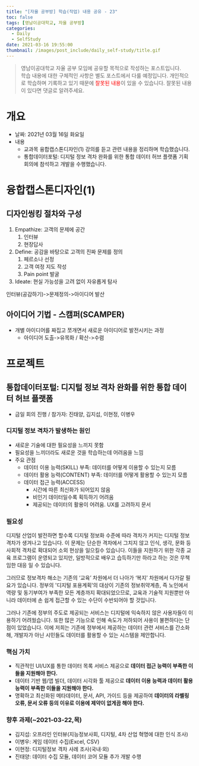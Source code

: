 ```yaml
---
title: "[자율 공부방] 학습(작업) 내용 공유 - 23"
toc: false
tags: [영남이공대학교, 자율 공부방]
categories:
  - Daily
  - SelfStudy
date: 2021-03-16 19:55:00
thumbnail: /images/post_include/daily_self-study/title.gif
---
```

> 영남이공대학교 자율 공부 모임에 공유할 목적으로 작성하는 포스트입니다.  
> 학습 내용에 대한 구체적인 사항은 별도 포스트에서 다룰 예정입니다.
> 개인적으로 학습하며 기록하고 있기 때문에 <font color='red'>잘못된 내용</font>이 있을 수 있습니다. 잘못된 내용이 있다면 댓글로 알려주세요.  

# 개요
* 날짜: 2021년 03월 16일 화요일
* 내용
    * 교과목 융합캡스톤디자인(1) 강의를 듣고 관련 내용을 정리하며 학습했습니다.
    * 통합데이터포털: 디지털 정보 격차 완화를 위한 통합 데이터 허브 플랫폼 기획 회의에 참석하고 개발을 수행했습니다.

# 융합캡스톤디자인(1)
## 디자인씽킹 절차와 구성
1. Empathize: 고객의 문제에 공간
    1. 인터뷰
    2. 현장답사
2. Define: 공감을 바탕으로 고객의 진짜 문제를 정의
    1. 페르소나 선정
    2. 고객 여정 지도 작성
    3. Pain point 발굴
3. Ideate: 현실 가능성을 고려 없이 자유롭게 탐사

인터뷰(공감하기)->문제정의->아이디어 발산

## 아이디어 기법 - 스캠퍼(SCAMPER)
* 개별 아이디어를 짜집고 쪼개면서 새로운 아이디어로 발전시키는 과정
    * 아이디어 도출->유목화 / 확산->수렴
    
# 프로젝트
## 통합데이터포털: 디지털 정보 격차 완화를 위한 통합 데이터 허브 플랫폼
* 금일 회의 진행 / 참가자: 진태양, 김지섭, 이현정, 이병우
### 디지털 정보 격차가 발생하는 원인
* 새로운 기술에 대한 필요성을 느끼지 못함
* 필요성을 느끼더라도 새로운 것을 학습하는데 어려움을 느낌
* 주요 관점
    * 데이터 이용 능력(SKILL) 부족: 데이터를 어떻게 이용할 수 있는지 모름
    * 데이터 활용 능력(CONTENT) 부족: 데이터를 어떻게 활용할 수 있는지 모름
    * 데이터 접근 능력(ACCESS)
        * 시간에 따른 최신화가 되어있지 않음
        * 비인기 데이터일수록 획득하기 어려움
        * 제공되는 데이터의 활용이 어려움. UX를 고려하지 문서

### 필요성
디지털 산업이 발전하면 할수록 디지털 정보화 수준에 따라 격차가 커지는 디지털 정보 격차가 생겨나고 있습니다. 이 문제는 단순한 격차에서 그치지 않고 인식, 생각, 문화 등 사회적 격차로 확대되어 소외 현상을 일으킬수 있습니다. 이들을 지원하기 위한 각종 교육 프로그램이 운영되고 있지만, 일방적으로 배우고 습득하기만 하라고 하는 것은 무책임한 대응 일 수 있습니다.

그러므로 정보격차 해소는 기존의 ‘교육’ 차원에서 더 나아가 ‘복지’ 차원에서 다가갈 필요가 있습니다. 정부의 '디지털 포용계획’의 대상이 기존의 정보취약계층, 즉 노인에서 역량 및 동기부여가 부족한 모든 계층까지 확대되었으므로, 교육과 기술적 지원뿐만 아니라 데이터에 손 쉽게 접근할 수 있는 수단이 수반되어야 할 것입니다.

그러나 기존에 정부의 주도로 제공되는 서비스는 디지털에 익숙하지 않은 사용자들이 이용하기 어려웠습니다. 또한 많은 기능으로 인해 속도가 저하되어 사용이 불편하다는 단점이 있었습니다. 이에 저희는 기존에 정부에서 제공하는 데이터 관련 서비스를 간소화해, 개발자가 아닌 시민들도 데이터를 활용할 수 있는 시스템을 제안합니다.

### 핵심 가치
* 직관적인 UI/UX를 통한 데이터 목록 서비스 제공으로 **데이터 접근 능력이 부족한 이들을 지원해야 한다.**
* 데이터 기반 웹/앱 빌더, 데이터 시각화 툴 제공으로 **데이터 이용 능력과 데이터 활용 능력이 부족한 이들을 지원해야 한다.**
* 명확하고 최신화된 메타데이터, 문서,  API, 가이드 등을 제공하여 **데이터의 라벨링 오류, 문서 오류 등의 이유로 이용에 제약이 없게끔 해야 한다.**

### 향후 과제(~2021-03-22,목)
* 김지섭: 오프라인 인터뷰(지능정보사회, 디지털, 4차 산업 혁명에 대한 인식 조사)
* 이병우: 게임 데이터 수집(Excel, CSV)
* 이현정: 디지털정보 격차 사례 조사(국내·외)
* 진태양: 데이터 수집 모듈, 데이터 코어 모듈 추가 개발 수행
